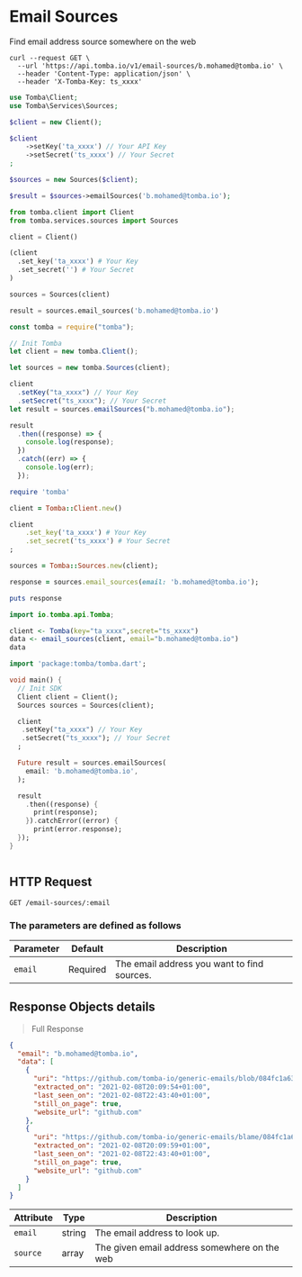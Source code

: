 # Email Sources

Find email address source somewhere on the web

```shell
curl --request GET \
  --url 'https://api.tomba.io/v1/email-sources/b.mohamed@tomba.io' \
  --header 'Content-Type: application/json' \
  --header 'X-Tomba-Key: ts_xxxx'
```

```php
use Tomba\Client;
use Tomba\Services\Sources;

$client = new Client();

$client
    ->setKey('ta_xxxx') // Your API Key
    ->setSecret('ts_xxxx') // Your Secret
;

$sources = new Sources($client);

$result = $sources->emailSources('b.mohamed@tomba.io');

```

```python
from tomba.client import Client
from tomba.services.sources import Sources

client = Client()

(client
  .set_key('ta_xxxx') # Your Key
  .set_secret('') # Your Secret
)

sources = Sources(client)

result = sources.email_sources('b.mohamed@tomba.io')

```

```javascript
const tomba = require("tomba");

// Init Tomba
let client = new tomba.Client();

let sources = new tomba.Sources(client);

client
  .setKey("ta_xxxx") // Your Key
  .setSecret("ts_xxxx"); // Your Secret
let result = sources.emailSources("b.mohamed@tomba.io");

result
  .then((response) => {
    console.log(response);
  })
  .catch((err) => {
    console.log(err);
  });
```

```ruby
require 'tomba'

client = Tomba::Client.new()

client
    .set_key('ta_xxxx') # Your Key
    .set_secret('ts_xxxx') # Your Secret
;

sources = Tomba::Sources.new(client);

response = sources.email_sources(email: 'b.mohamed@tomba.io');

puts response

```

```java
import io.tomba.api.Tomba;

```

```r
client <- Tomba(key="ta_xxxx",secret="ts_xxxx")
data <- email_sources(client, email="b.mohamed@tomba.io")
data

```

```dart
import 'package:tomba/tomba.dart';

void main() {
  // Init SDK
  Client client = Client();
  Sources sources = Sources(client);

  client
   .setKey("ta_xxxx") // Your Key
   .setSecret("ts_xxxx"); // Your Secret
  ;

  Future result = sources.emailSources(
    email: 'b.mohamed@tomba.io',
  );

  result
    .then((response) {
      print(response);
    }).catchError((error) {
      print(error.response);
  });
}
```

```powershell

```

## HTTP Request

`GET /email-sources/:email`

### The parameters are defined as follows

| Parameter | Default  | Description                                 |
| --------- | -------- | ------------------------------------------- |
| `email`   | Required | The email address you want to find sources. |

## Response Objects details

> Full Response

```json
{
  "email": "b.mohamed@tomba.io",
  "data": [
    {
      "uri": "https://github.com/tomba-io/generic-emails/blob/084fc1a63d3cdaf9a34f255bedc2baea49a8e8b9/src/lib/validation/hash.ts",
      "extracted_on": "2021-02-08T20:09:54+01:00",
      "last_seen_on": "2021-02-08T22:43:40+01:00",
      "still_on_page": true,
      "website_url": "github.com"
    },
    {
      "uri": "https://github.com/tomba-io/generic-emails/blame/084fc1a63d3cdaf9a34f255bedc2baea49a8e8b9/src/lib/validation/hash.ts",
      "extracted_on": "2021-02-08T20:09:59+01:00",
      "last_seen_on": "2021-02-08T22:43:40+01:00",
      "still_on_page": true,
      "website_url": "github.com"
    }
  ]
}
```

| Attribute | Type   | Description                                  |
| --------- | ------ | -------------------------------------------- |
| `email`   | string | The email address to look up.                |
| `source`  | array  | The given email address somewhere on the web |
